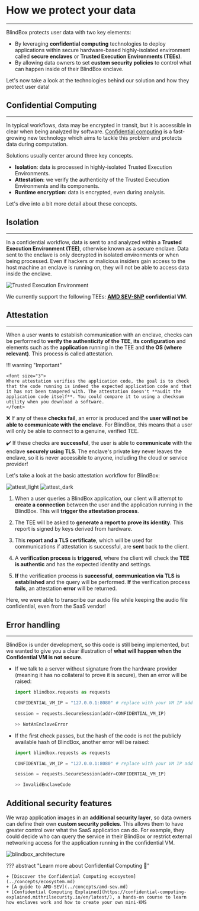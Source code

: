 # How we protect your data
_________________________________

BlindBox protects user data with two key elements: 

+ By leveraging **confidential computing** technologies to deploy applications within secure hardware-based highly-isolated environment called **secure enclaves** or **Trusted Execution Environments (TEEs)**.
+ By allowing data owners to set **custom security policies** to control what can happen inside of their BlindBox enclave.

Let's now take a look at the technologies behind our solution and how they protect user data!

## Confidential Computing
__________________________

In typical workflows, data may be encrypted in transit, but it is accessible in clear when being analyzed by software. [Confidential computing](https://en.wikipedia.org/wiki/Confidential_computing) is a fast-growing new technology which aims to tackle this problem and protects data during computation.

Solutions usually center around three key concepts.

+ **Isolation**: data is processed in highly-isolated Trusted Execution Environments.
+ **Attestation**: we verify the authenticity of the Trusted Execution Environments and its components. 
+ **Runtime encryption**: data is encrypted, even during analysis.

Let's dive into a bit more detail about these concepts.

## Isolation
____________________________________

In a confidential workflow, data is sent to and analyzed within a **Trusted Execution Environment (TEE)**, otherwise known as a secure enclave. Data sent to the enclave is only decrypted in isolated environments or when being processed. Even if hackers or malicious insiders gain access to the host machine an enclave is running on, they will not be able to access data inside the enclave.

![Trusted Execution Environment](../../assets/TEE_updated.png)

We currently support the following TEEs: **[AMD SEV-SNP](../concepts/amd-sev.md) confidential VM**.

## Attestation
___________________

When a user wants to establish communication with an enclave, checks can be performed to **verify the authenticity of the TEE**, **its configuration** and elements such as the  **application** running in the TEE and **the OS (where relevant)**. This process is called attestation.

!!! warning "Important"

	<font size="3">
    Where attestation verifies the application code, the goal is to check that the code running is indeed the expected application code and that it has not been tampered with. The attestation doesn't **audit the application code itself**. You could compare it to using a checksum utility when you download a software.
	</font>


❌ If any of these **checks fail**, an error is produced and the **user will not be able to communicate with the enclave**. For BlindBox, this means that a user will only be able to connect to a genuine, verified TEE.

✔️ If these checks are **successful**, the user is able to **communicate** with the enclave **securely using TLS**. The enclave's private key never leaves the enclave, so it is never accessible to anyone, including the cloud or service provider!

Let's take a look at the basic attestation workflow for BlindBox:

![attest_light](../../assets/light_attestation.jpg#only-light)
![attest_dark](../../assets/attest_dark.jpg#only-dark)

1. When a user queries a BlindBox application, our client will attempt to **create a connection** between the user and the application running in the BlindBox. This will **trigger the attestation process**. 

2. The TEE will be asked to **generate a report to prove its identity**. This report is signed by keys derived from hardware.

3. This **report and a TLS certificate**, which will be used for communications if attestation is successful, are **sent** back to the client.

4. A **verification process** is **triggered**, where the client will check the **TEE is authentic** and has the expected identity and settings.

5. **If** the verification process is **successful**, **communication via TLS is established** and the query will be performed. **If** the verification process **fails**, an attestation **error** will be returned.

Here, we were able to transcribe our audio file while keeping the audio file confidential, even from the SaaS vendor!

## Error handling
___________________________________________ 

BlindBox is under development, so this code is still being implemented, but we wanted to give you a clear illustration of **what will happen when the Confidential VM is not secure**. 

+ If we talk to a server without signature from the hardware provider (meaning it has no collateral to prove it is secure), then an error will be raised:

	```python
	import blindbox.requests as requests

	CONFIDENTIAL_VM_IP = "127.0.0.1:8080" # replace with your VM IP address + port

	session = requests.SecureSession(addr=CONFIDENTIAL_VM_IP)

	>> NotAnEnclaveError
	```

+ If the first check passes, but the hash of the code is not the publicly available hash of BlindBox, another error will be raised:

	```python
	import blindbox.requests as requests

	CONFIDENTIAL_VM_IP = "127.0.0.1:8080" # replace with your VM IP address + port

	session = requests.SecureSession(addr=CONFIDENTIAL_VM_IP)

	>> InvalidEnclaveCode
	```

## Additional security features

We wrap application images in an **additional security layer**, so data owners can define their own **custom security policies**. This allows them to have greater control over what the SaaS application can do. For example, they could decide who can query the service in their BlindBox or restrict external networking access for the application running in the confidential VM.

![blindbox_architecture](../../assets/blindbox_arch.png)

<!--
## Limitations
__________________________

As discussed previously, the attestation process verifies the authenticity of the enclave, it does not run any checks on what the verified application code does. An enclave protects what is inside from the outside, but not what is inside from the inside.

This is why we wrap application images in an  an **additional security layer** to BlindBox, so developers can define **custom security policies** for protection. For example, they could decide who can query the service in their BlindBox or restrict networking access to the application running within the enclave.
-->

??? abstract "Learn more about Confidential Computing 📖" 

	+ [Discover the Confidential Computing ecosystem](../concepts/ecosystem.md)
	+ [A guide to AMD-SEV](../concepts/amd-sev.md)
	+ [Confidential Computing Explained](https://confidential-computing-explained.mithrilsecurity.io/en/latest/), a hands-on course to learn how enclaves work and how to create your own mini-KMS
